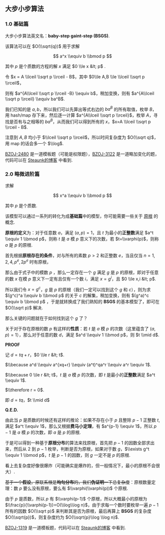 ## 大步小步算法

### 1.0 基础篇

大步小步算法英文名：**baby-step gaint-step (BSGS)**.

该算法可以在 $O(\\sqrt{q})$ 用于求解

$$
a^x \\equiv b \\bmod p
$$

其中 $p$ 是个质数的方程的解 $x$ 满足 $0 \\le x &lt; p$ .

令 $x = A \\lceil \\sqrt p \\rceil - B$，其中 $0\\le A,B \\le \\lceil \\sqrt p \\rceil$，

则有 $a^{A\\lceil \\sqrt p \\rceil -B} \\equiv b$，稍加变换，则有 $a^{A\\lceil \\sqrt p \\rceil} \\equiv ba^B$.

我们已知的是 $a,b$，所以我们可以先算出等式右边的 $ba^B$ 的所有取值，枚举 $B$，用 hash/map 存下来，然后逐一计算 $a^{A\\lceil \\sqrt p \\rceil}$，枚举 $A$，寻找是否有与之相等的 $ba^B$，从而我们可以得到所有的 $x$，$x=A \\lceil \\sqrt p \\rceil - B$.

注意到 $A,B$ 均小于 $\\lceil \\sqrt p \\rceil$，所以时间复杂度为 $O(\\sqrt q)$，用 map 的话会多一个 $\\log$.

[BZOJ-2480](http://www.lydsy.com/JudgeOnline/problem.php?id=2480) 是一道模板题（可能是权限题），[BZOJ-3122](http://www.lydsy.com/JudgeOnline/problem.php?id=3122) 是一道略加变化的题，代码可以在 [Steaunk的博客](https://blog.csdn.net/Steaunk/article/details/78988376) 中看到.

### 2.0 略微进阶篇

求解

$$ x^a \\equiv b \\bmod p $$

其中 $p$ 是个质数.

该模型可以通过一系列的转化为成**基础篇**中的模型，你可能需要一些关于 [原根](/math/primitive-root/) 的概念.

**原根的定义**为：对于任意数 $a$，满足 $(a,p)=1$，且 $t$ 为最小的**正整数**满足 $a^t \\equiv 1 \\bmod p$，则称 $t$ 是 $a$ 模 $p$ 意义下的次数，若 $t=\\varphi(p)$，则称 $a$ 是 $p$ 的原根.

首先根据**原根存在的条件**，对与所有的素数 $p>2$ 和正整数 $e$，当且仅当 $n=1,2,4,p^e,2p^e$ 时有原根，

那么由于式子中的模数 $p$ ，那么一定存在一个 $g$ 满足 $g$ 是 $p$ 的原根，即对于任意的数 $x$ 在模 $p$ 意义下一定有且仅有一个数 $i$，满足 $x = g^i$，且 $0 \\le x,i &lt; p$.

所以我们令 $x=g^c$，$g$ 是 $p$ 的原根（我们一定可以找到这个 $g$ 和 $c$），则为求 $(g^c)^a \\equiv b \\bmod p$ 的关于 $c$ 的解集，稍加变换，则有 $(g^a)^c \\equiv b \\bmod p$ ，于是就转换成了我们熟知的 **BSGS** 的基本模型了，即可在 $O(\\sqrt p)$ 解决.

那么关键的问题就在于如何找到这个 $g$ 了？

关于对于存在原根的数 $p$ 有这样的**性质**：若 $t$ 是 $a$ 模 $p$ 的次数（这里蕴含了 $(a,p)=1$），那么对于任意的数 $d$，满足 $a^d \\equiv 1 \\bmod p$，则 $t \\mid d$.

**PROOF**

记 $d = tq+r$，$0 \\le r &lt; t$.

$\\because a^d \\equiv a^{xq+r} \\equiv (a^t)^qa^r \\equiv a^r \\equiv 1$.

$\\because 0 \\le r &lt; t$，$t$ 是 $a$ 模 $p$ 的次数，即 $t$ 是最小的**正整数**满足 $a^t \\equiv 1$.

$\\therefore r = 0$.

即 $d = tq$，$t \\mid d$

**Q.E.D.**

由此当 $p$ 是质数的时候还有这样的推论：如果不存在小于 $p$ 且整除 $p-1$ 正整数 $t$, 满足 $a^t \\equiv 1$，那么又根据**费马小定理**，有 $a^{p-1} \\equiv 1$，所以 $p-1$ 是 $a$ 模 $p$ 的次数，即 $a$ 是 $p$ 的原根.

于是可以得到一种基于**原根分布**的算法来找原根，首先把 $p-1$ 的因数全部求出来，然后从 $2$ 到 $p-1$ 枚举，判断是否为原根，如果对于数 $g$，$\\exists g^t \\equiv 1 \\bmod p$，$t$ 是 $p-1$ 的因数，则 $g$ 一定不是 $p$ 的原根.

看上去复杂度好像很爆炸（可能确实是爆炸的，但一般情况下，最小的原根不会很大）.

~~基于一个**假设**，原联系根是**均匀分布**的，我们**伪证明**一下总复杂度~~：原根数量定理：数 $p$ 要么没有原根，要么有 $\\varphi(\\varphi(p))$ 个原根.

由于 $p$ 是质数，所以 $p$ 有 $\\varphi(p-1)$ 个原根，所以大概最小的原根为 $\\frac{p}{\\varphi(p-1)}=O(\\log\\log n)$，由于求每一个数时要枚举一遍 $p-1$ 所有的因数 $O(\\sqrt p)$ 来判断其是否为原根，最后再算上 **BSGS** 的复杂度 $O(\\sqrt{p})$，则复杂度约为 $O(\\sqrt{p}\\log \\log n)$.

[BZOJ-1319](http://www.lydsy.com/JudgeOnline/problem.php?id=1319) 是一道模板题，代码可以在 [Steaunk的博客](https://blog.csdn.net/Steaunk/article/details/78988376) 中看到.
